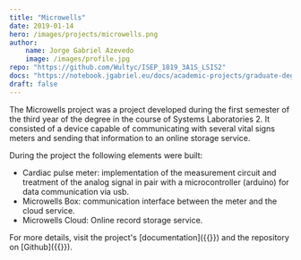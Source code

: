 ```yaml
---
title: "Microwells"
date: 2019-01-14
hero: /images/projects/microwells.png
author:
    name: Jorge Gabriel Azevedo
    image: /images/profile.jpg
repo: "https://github.com/Wultyc/ISEP_1819_3A1S_LSIS2"
docs: "https://notebook.jgabriel.eu/docs/academic-projects/graduate-degree/microwells/"
draft: false
---
```

<!--more-->
The Microwells project was a project developed during the first semester of the third year of the degree in the course of Systems Laboratories 2. It consisted of a device capable of communicating with several vital signs meters and sending that information to an online storage service.

During the project the following elements were built:
- Cardiac pulse meter: implementation of the measurement circuit and treatment of the analog signal in pair with a microcontroller (arduino) for data communication via usb.
- Microwells Box: communication interface between the meter and the cloud service.
- Microwells Cloud: Online record storage service.

For more details, visit the project's [documentation]({{<param docs>}}) and the repository on [Github]({{<param repo>}}).